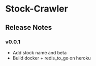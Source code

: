 # Stock-Crawler

## Release Notes
### v0.0.1
- Add stock name and beta
- Build docker + redis_to_go on heroku
